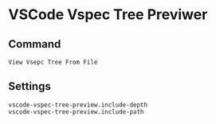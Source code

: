 # VSCode Vspec Tree Previwer

## Command
```
View Vsepc Tree From File
```

## Settings
```
vscode-vspec-tree-preview.include-depth
vscode-vspec-tree-preview.include-path
```
